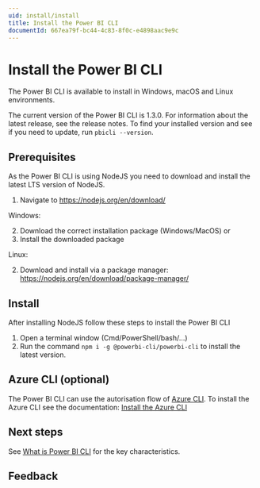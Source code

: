 ```yaml
---
uid: install/install
title: Install the Power BI CLI
documentId: 667ea79f-bc44-4c83-8f0c-e4898aac9e9c
---
```


# Install the Power BI CLI

The Power BI CLI is available to install in Windows, macOS and Linux environments.

The current version of the Power BI CLI is 1.3.0. For information about the latest release, see the release notes. To find your installed version and see if you need to update, run `pbicli --version`.

## Prerequisites

As the Power BI CLI is using NodeJS you need to download and install the latest LTS version of NodeJS.

1. Navigate to https://nodejs.org/en/download/

Windows:

2. Download the correct installation package (Windows/MacOS) or
3. Install the downloaded package

Linux:

2. Download and install via a package manager: https://nodejs.org/en/download/package-manager/

## Install

After installing NodeJS follow these steps to install the Power BI CLI

1. Open a terminal window (Cmd/PowerShell/bash/...)
2. Run the command `npm i -g @powerbi-cli/powerbi-cli` to install the latest version.

## Azure CLI (optional)

The Power BI CLI can use the autorisation flow of [Azure CLI](https://docs.microsoft.com/en-us/cli/azure/what-is-azure-cli?view=azure-cli-latest&WT.mc_id=DP-MVP-5003419). To install the Azure CLI see the documentation: [Install the Azure CLI](https://docs.microsoft.com/en-us/cli/azure/install-azure-cli?view=azure-cli-latest&WT.mc_id=DP-MVP-5003419)

## Next steps

See [What is Power BI CLI](xref:overview/whatis) for the key characteristics.

## Feedback
